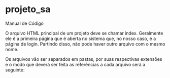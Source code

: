 # projeto_sa

Manual de Código

O arquivo HTML principal de um projeto deve se chamar index. 
Geralmente ele é a primeira página que é aberta no sistema que, no nosso caso, é a página de login. 
Partindo disso, não pode haver outro arquivo com o mesmo nome.

Os arquivos vão ser separados em pastas, por suas respectivas extensões
e o modo que deverá ser feita as referências a cada arquivo será a seguinte:

<script type="text/javascript" src="../nome-pasta/nome-arquivo.js">, 
onde ../ serve para procurar pelo arquivo uma pasta acima da que você está atualmente, 
o nome do arquivo será escrito todo em letra minúscula e espaços serão interpretados com um hífen.
A mesma coisa serve para referenciar arquivos CSS.

Antes de ser feita qualquer atualização no projeto, favor verificar se seu código está de acordo com os já postados, 
ou seja, se o nome das variáveis, arquivos e referência são iguais no conteúdo que estiver 
sendo postado com o que já está postado.

Preferir usar o mesmo padrão de criação de variáveis, 
por exemplo: emailArray, admPassword, idFoodtruck, com a primeira palavra tudo em letra minúscula
e somente a segunda começando com letra maiúscula. Assim será mais fácil trabalhar em equipe,
todos já terão uma ideia de como vai estar escrito o nome das variáveis.
